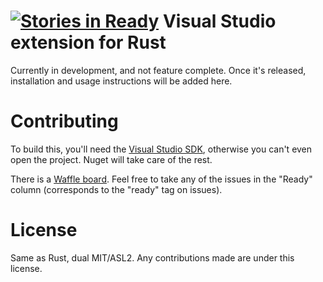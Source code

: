 [![Stories in Ready](https://badge.waffle.io/cmr/VisualRust.png?label=ready&title=Ready)](https://waffle.io/cmr/VisualRust)
Visual Studio extension for Rust
================================

Currently in development, and not feature complete. Once it's released, 
installation and usage instructions will be added here.

Contributing
============

To build this, you'll need the [Visual Studio SDK](http://msdn.microsoft.com/en-us/vstudio/vextend.aspx), 
otherwise you can't even open the project. Nuget will take care of the rest.

There is a [Waffle board](https://waffle.io/cmr/VisualRust). Feel free to take any of the issues in the "Ready" column (corresponds to the "ready" tag on issues).

License
=======

Same as Rust, dual MIT/ASL2. Any contributions made are under this license.
